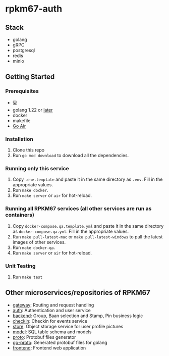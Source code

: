 # rpkm67-auth

## Stack

-   golang
-   gRPC
-   postgresql
-   redis
-   minio

## Getting Started

### Prerequisites

-   💻
-   golang 1.22 or [later](https://go.dev)
-   docker
-   makefile
-   [Go Air](https://github.com/air-verse/air)

### Installation

1. Clone this repo
2. Run `go mod download` to download all the dependencies.

### Running only this service
1. Copy `.env.template` and paste it in the same directory as `.env`. Fill in the appropriate values.
2. Run `make docker`.
3. Run `make server` or `air` for hot-reload.

### Running all RPKM67 services (all other services are run as containers)
1. Copy `docker-compose.qa.template.yml` and paste it in the same directory as `docker-compose.qa.yml`. Fill in the appropriate values.
2. Run `make pull-latest-mac` or `make pull-latest-windows` to pull the latest images of other services.
1. Run `make docker-qa`.
2. Run `make server` or `air` for hot-reload.

### Unit Testing
1. Run `make test`

## Other microservices/repositories of RPKM67
- [gateway](https://github.com/isd-sgcu/rpkm67-gateway): Routing and request handling
- [auth](https://github.com/isd-sgcu/rpkm67-auth): Authentication and user service
- [backend](https://github.com/isd-sgcu/rpkm67-backend): Group, Baan selection and Stamp, Pin business logic
- [checkin](https://github.com/isd-sgcu/rpkm67-checkin): Checkin for events service
- [store](https://github.com/isd-sgcu/rpkm67-store): Object storage service for user profile pictures
- [model](https://github.com/isd-sgcu/rpkm67-model): SQL table schema and models
- [proto](https://github.com/isd-sgcu/rpkm67-proto): Protobuf files generator
- [go-proto](https://github.com/isd-sgcu/rpkm67-go-proto): Generated protobuf files for golang
- [frontend](https://github.com/isd-sgcu/firstdate-rpkm67-frontend): Frontend web application
